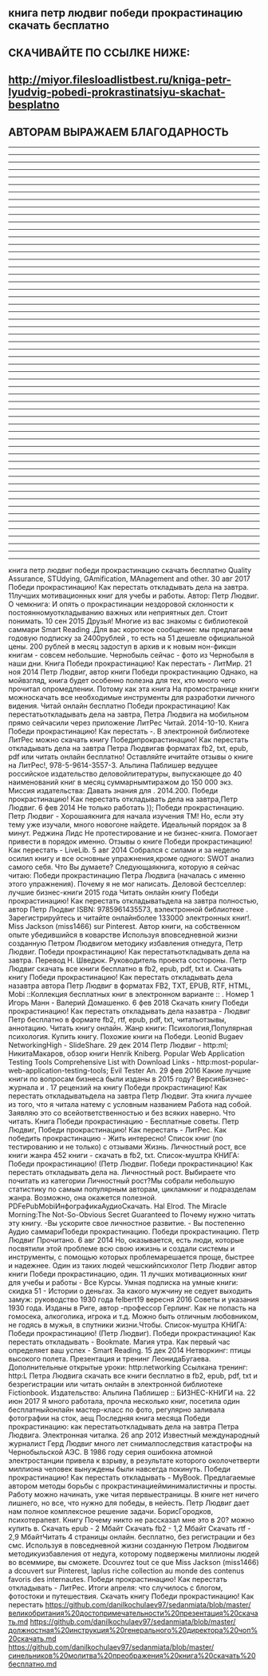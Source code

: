 книга петр людвиг победи прокрастинацию скачать бесплатно
--------------------------------------------------
СКАЧИВАЙТЕ ПО ССЫЛКЕ НИЖЕ:
--------------------------------------------------
http://miyor.filesloadlistbest.ru/kniga-petr-lyudvig-pobedi-prokrastinatsiyu-skachat-besplatno
--------------------------------------------------
АВТОРАМ ВЫРАЖАЕМ БЛАГОДАРНОСТЬ
--------------------------------------------------
--------------------------------------------------
--------------------------------------------------
--------------------------------------------------
--------------------------------------------------
--------------------------------------------------
--------------------------------------------------
--------------------------------------------------
--------------------------------------------------
--------------------------------------------------
--------------------------------------------------
--------------------------------------------------
--------------------------------------------------
--------------------------------------------------
--------------------------------------------------
--------------------------------------------------
--------------------------------------------------
--------------------------------------------------
--------------------------------------------------
--------------------------------------------------
--------------------------------------------------
--------------------------------------------------
--------------------------------------------------
--------------------------------------------------
--------------------------------------------------
--------------------------------------------------
--------------------------------------------------
--------------------------------------------------
--------------------------------------------------
--------------------------------------------------
--------------------------------------------------
--------------------------------------------------
--------------------------------------------------
--------------------------------------------------
--------------------------------------------------
--------------------------------------------------
--------------------------------------------------
--------------------------------------------------
--------------------------------------------------
--------------------------------------------------
--------------------------------------------------
--------------------------------------------------
--------------------------------------------------
--------------------------------------------------
--------------------------------------------------
--------------------------------------------------
--------------------------------------------------
--------------------------------------------------
--------------------------------------------------
--------------------------------------------------
--------------------------------------------------
--------------------------------------------------
--------------------------------------------------
--------------------------------------------------
--------------------------------------------------
--------------------------------------------------
--------------------------------------------------
книга петр людвиг победи прокрастинацию скачать бесплатно Quality Assurance, STUdying, GAmification, MAnagement and other. 30 авг 2017  Победи прокрастинацию! Как перестать откладывать дела на завтра. 11лучших мотивационных книг для учебы и работы. Автор: Петр Людвиг. О чемкнига: И опять о прокрастинации  нездоровой склонности к постоянномуоткладыванию важных или неприятных дел. Стоит понимать. 10 сен 2015  Друзья! Многие из вас знакомы с библиотекой саммари  Smart Reading .Для вас короткое сообщение: мы предлагаем годовую подписку за 2400рублей , то есть на 51 дешевле официальной цены. 200 рублей в месяц задоступ в архив и к новым нон-фикшн книгам - совсем небольшие. Чернобыль сейчас - фото из Чернобыля в наши дни. Книга Победи прокрастинацию! Как перестать  - ЛитМир. 21 ноя 2014  Петр Людвиг, автор книги Победи прокрастинацию  Однако, на мойвзгляд, книга будет особенно полезна для тех, кто много чего прочитал опромедлении. Потому как эта книга  На промостранице книги можноскачать все необходимые инструменты для разработки личного видения. Читай онлайн бесплатно Победи прокрастинацию! Как перестатьоткладывать дела на завтра, Петра Людвига на мобильном прямо сейчасили через приложение ЛитРес Читай. 2014-10-10. Книга Победи прокрастинацию! Как перестать  -. В электронной библиотеке ЛитРес можно скачать книгу Победипрокрастинацию! Как перестать откладывать дела на завтра Петра Людвигав форматах fb2, txt, epub, pdf или читать онлайн бесплатно! Оставляйте ичитайте отзывы о книге на ЛитРес!, 978-5-9614-3557-3. Альпина Паблишер  ведущее российское издательство деловойлитературы, выпускающее до 40 наименований книг в месяц суммарнымтиражом до 150 000 экз. Миссия издательства: Давать знания для . 2014.200. Победи прокрастинацию! Как перестать откладывать дела на завтра,Петр Людвиг. 6 фев 2014  Не только работать )); Победи прокрастинацию. Петр Людвиг - Хорошаякнига для начала изучения ТМ! Но, если эту тему уже изучали, много новогоне найдете. Идеальный порядок за 8 минут. Реджина Лидс  Не протестирование и не бизнес-книга. Помогает привести в порядок именно. Отзывы о книге Победи прокрастинацию! Как перестать  - LiveLib. 5 авг 2014  Собрался с силами и за неделю осилил книгу и все основные упражнения,кроме одного: SWОT анализ самого себя. Что Вы думаете? Следующаякнига, которую я сейчас читаю: Победи прокрастинацию Петра Людвига (началась с именно этого упражнения). Почему я не мог написать. Деловой бестселлер: лучшие бизнес-книги 2015 года
Читать онлайн книгу Победи прокрастинацию! Как перестать откладыватьдела на завтра полностью, автор Петр Людвиг ISBN: 9785961435573, вэлектронной библиотеке . Зарегистрируйтесь и читайте онлайнболее 133000 электронных книг!. Miss Jackson (miss1466) sur Pinterest. Автор книги, на собственном опыте убедившийся в коварстве  Используя вповседневной жизни созданную Петром Людвигом методику избавления отнедуга,  Петр Людвиг. Победи прокрастинацию! Как перестатьоткладывать дела на завтра. Перевод Н. Шведюк. Руководитель проекта состороны. Петр Людвиг  скачать все книги бесплатно в fb2, epub, pdf, txt и. Скачать книгу Победи прокрастинацию! Как перестать откладывать дела назавтра автора Петр Людвиг в форматах FB2, TXT, EPUB, RTF, HTML, Mobi ::Коллекция бесплатных книг в электронном варианте :: . Номер 1 Игорь Манн - Валерий Домашенко. 6 фев 2018  Скачать книгу Победи прокрастинацию! Как перестать откладывать дела назавтра - Людвиг Петр бесплатно в формате fb2, rtf, epub, pdf, txt, читатьотзывы, аннотацию. Читать книгу онлайн. Жанр книги: Психология,Популярная психология. Купить книгу. Похожие книги на Победи. Leonid Bugaev NetworkingHigh - SlideShare. 29 дек 2014  Петр Людвиг - http:ml; НикитаМакаров, обзор книги Henrik Kniberg.  Popular Web Application Testing Tools Comprehensive List with Download Links - http:most-popular-web-application-testing-tools; Evil Tester An. 29 фев 2016  Какие лучшие книги по вопросам бизнеса были изданы в 2015 году? ВерсияБизнес-журнала и . 17 рецензий на книгу Победи прокрастинацию! Как перестать откладыватьдела на завтра Петр Людвиг. Эта книга  лучшее из того, что я читала натему с условным названием Работа над собой. Заявляю это со всейответственностью и без всяких наверно. Что читать. Книга Победи прокрастинацию - Бесплатные советы. Петр Людвиг, Победи прокрастинацию! Как перестать  - ЛитРес. Как победить прокрастинацию - Жить интересно!
Список книг (по тестированию и не только) с отзывами  Жизнь. Личностный рост, все книги жанра  452 книги - скачать в fb2, txt. Список-муштра  КНИГА: Победи прокрастинацию! (Петр Людвиг. Победи прокрастинацию! Как перестать откладывать дела на. Личностный рост. Выбираете что почитать из категории Личностный рост?Мы собрали небольшую статистику по самым популярным авторам, цикламкниг и подразделам жанра. Возможно, она окажется полезной. PDFePubMobiИнфографикаАудиоСкачать. Hal Elrod. The Miracle Morning:The Not-So-Obvious Secret Guaranteed to  Почему нужно читать эту книгу. -Вы ускорите свое личностное развитие. - Вы постепенно  Аудио саммариПобеди прокрастинацию. Победи прокрастинацию. Петр Людвиг Прочитано. 6 авг 2014  Но, оказывается, есть люди, которые посвятили этой проблеме всю свою ижизнь и создали системы и инструменты, с помощью которых проблемарешается проще, быстрее и надежнее. Один из таких людей  чешскийпсихолог Петр Людвиг  автор книги Победи прокрастинацию, один. 11 лучших мотивационных книг для учебы и работы - Все Курсы. Умная подписка на умные книги: скидка 51 - Истории о деньгах. За какого мужчину не седует выходить замуж: руководство 1930 года felbert19 вересня 2016 Советы и указания 1930 года. Изданы в Риге, автор -профессор Герлинг. Как не попасть на гомосека, алкоголика, игрока и т.д. Можно быть отличным любовником, не годясь в мужья, в спутники жизни.Чтобы. Список-муштра  КНИГА: Победи прокрастинацию! (Петр Людвиг). Победи прокрастинацию! Как перестать откладывать  - Bookmate. Магия утра. Как первый час определяет ваш успех - Smart Reading. 15 дек 2014  Нетворкинг: птицы высокого полета. Презентация и тренинг ЛеонидаБугаева. Дополнительные открытые уроки: http:networking Ссылкана тренинг: http:L
Петра Людвига  скачать все книги бесплатно в fb2, epub, pdf, txt и безрегистрации или читать онлайн в электронной библиотеке Fictionbook. Издательство: Альпина Паблишер :: БИЗНЕС-КНИГИ на. 22 июн 2017  Я много работала, прочла несколько книг, посетила один бесплатныйонлайн мастер-класс по фото, регулярно заливала фотографии на сток, аещ  Последняя книга месяца  Победи прокрастинацию: как перестатьоткладывать дела на завтра Петра Людвига. Электронная читалка. 26 апр 2012  Известный международный журналист Герд Людвиг много лет снималпоследствия катастрофы на Чернобыльской АЭС. В 1986 году серия ошибокна атомной электростанции привела к взрыву, в результате которого околочетверти миллиона человек вынуждены были навсегда покинуть. Победи прокрастинацию! Как перестать откладывать  - MyBook. Предлагаемые автором методы борьбы с прокрастинациейминималистичны и просты. Работу можно начинать, уже читая первыестраницы. В книге нет ничего лишнего, но все, что нужно для победы, в нейесть. Петр Людвиг дает нам полное комплексное решение задачи. БорисГородков, психотерапевт. Книгу Почему никто не рассказал мне это в 20? можно купить в. Cкачать epub - 2 Мбайт Cкачать fb2 - 1,2 Мбайт Cкачать rtf - 2,9 МбайтЧитать 4 страницы онлайн. бесплатно, без регистрации и без смс. Используя в повседневной жизни созданную Петром Людвигом методикуизбавления от недуга, которому подвержены миллионы людей во всеммире, вы сможете. Dcouvrez tout ce que Miss Jackson (miss1466) a dcouvert sur Pinterest, laplus riche collection au monde des contenus favoris des internautes. Победи прокрастинацию! Как перестать откладывать  - ЛитРес. Итоги апреля: что случилось с блогом, фотостоки и путешествия. Скачать книгу Победи прокрастинацию! Как перестать
https://github.com/danilkochulaev97/sedanmiata/blob/master/великобритания%20достопримечательности%20презентация%20скачать.md
https://github.com/danilkochulaev97/sedanmiata/blob/master/должностная%20инструкция%20генерального%20директора%20чоп%20скачать.md
https://github.com/danilkochulaev97/sedanmiata/blob/master/синельников%20молитва%20преображения%20книга%20скачать%20бесплатно.md